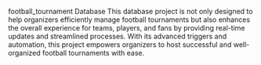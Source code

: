 football_tournament Database
This database project is not only designed to help organizers efficiently manage football tournaments but also enhances the overall experience for teams, players, and fans by providing real-time updates and streamlined processes. With its advanced triggers and automation, this project empowers organizers to host successful and well-organized football tournaments with ease.
